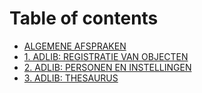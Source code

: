 # Table of contents

* [ALGEMENE AFSPRAKEN](README.md)
* [1. ADLIB: REGISTRATIE VAN OBJECTEN](1.-adlib-registratie-van-objecten.md)
* [2. ADLIB: PERSONEN EN INSTELLINGEN](2.-adlib-personen-en-instellingen.md)
* [3. ADLIB: THESAURUS](3.-adlib-thesaurus.md)

